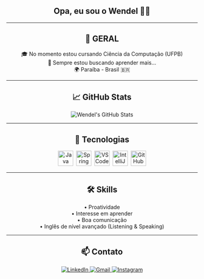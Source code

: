 <h2 align="center">Opa, eu sou o Wendel 👋🏻</h2>

---

<h2 align="center">📌 GERAL</h2>

<p align="center">
  🎓 No momento estou cursando Ciência da Computação (UFPB) <br>
  📖 Sempre estou buscando aprender mais... <br>
  🌍 Paraíba - Brasil 🇧🇷
</p>

---

<h2 align="center">📈 GitHub Stats</h2>

<p align="center">
  <img src="https://github-readme-stats.vercel.app/api?username=vendelxz&show_icons=true&theme=dracula" alt="Wendel's GitHub Stats"/>
</p>

---

<h2 align="center">🚀 Tecnologias</h2>

<p align="center">
  <img src="https://cdn.jsdelivr.net/gh/devicons/devicon/icons/java/java-original.svg" title="Java" alt="Java" width="40" height="40"/>&nbsp;
  <img src="https://cdn.jsdelivr.net/gh/devicons/devicon/icons/spring/spring-original.svg" title="Spring Boot" alt="Spring Boot" width="40" height="40"/>&nbsp;
  <img src="https://cdn.jsdelivr.net/gh/devicons/devicon/icons/vscode/vscode-original.svg" title="VS Code" alt="VS Code" width="40" height="40"/>&nbsp;
  <img src="https://cdn.jsdelivr.net/gh/devicons/devicon/icons/intellij/intellij-original.svg" title="IntelliJ IDEA" alt="IntelliJ" width="40" height="40"/>&nbsp;
  <img src="https://cdn.jsdelivr.net/gh/devicons/devicon/icons/github/github-original.svg" title="GitHub" alt="GitHub" width="40" height="40"/>
</p>

---

<h2 align="center">🛠️ Skills</h2>

<p align="center">
  • Proatividade <br>
  • Interesse em aprender <br>
  • Boa comunicação <br>
  • Inglês de nível avançado (Listening & Speaking)
</p>

---

<h2 align="center">📫 Contato</h2>

<p align="center">
  <a href="https://www.linkedin.com/in/jwend3l" target="_blank">
    <img src="https://img.shields.io/badge/LinkedIn-blue?style=for-the-badge&logo=linkedin" alt="LinkedIn">
  </a>
  <a href="mailto:jwend3l@gmail.com" target="_blank">
    <img src="https://img.shields.io/badge/Gmail-red?style=for-the-badge&logo=gmail&logoColor=white" alt="Gmail">
  </a>
  <a href="https://www.instagram.com/jwendeel" target="_blank">
    <img src="https://img.shields.io/badge/Instagram-E4405F?style=for-the-badge&logo=instagram&logoColor=white" alt="Instagram">
  </a>
</p>
